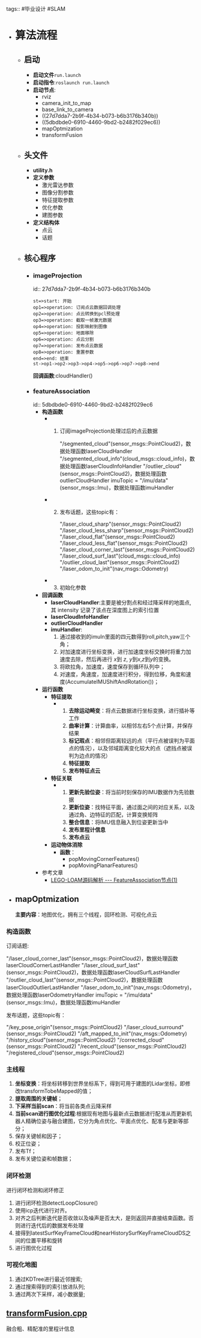 tags:: #毕业设计 #SLAM

- # 算法流程
	- ## 启动
		- **启动文件**`run.launch`
		- **启动指令**:`roslaunch run.launch`
		- **启动节点**:
			- rviz
			- camera_init_to_map
			- base_link_to_camera
			- ((27d7dda7-2b9f-4b34-b073-b6b3176b340b))
			- ((5dbdbde0-6910-4460-9bd2-b2482f029ec6))
			- mapOptmization
			- transformFusion
	- ## 头文件
		- **utility.h**
		- **定义参数**
			- 激光雷达参数
			- 图像分割参数
			- 特征提取参数
			- 优化参数
			- 建图参数
		- **定义结构体**
			- 点云
			- 话题
	- ## 核心程序
		- ### imageProjection
		  id:: 27d7dda7-2b9f-4b34-b073-b6b3176b340b
		  ```flow
		  st=>start: 开始
		  op1=>operation: 订阅点云数据回调处理
		  op2=>operation: 点云转换到pcl预处理
		  op3=>operation: 截取一帧激光数据
		  op4=>operation: 投影映射到图像
		  op5=>operation: 地面移除
		  op6=>operation: 点云分割
		  op7=>operation: 发布点云数据
		  op8=>operation: 重置参数
		  end=>end: 结束
		  st->op1->op2->op3->op4->op5->op6->op7->op8->end
		  ```
		  **回调函数**:cloudHandler()
		- ### featureAssociation
		  id:: 5dbdbde0-6910-4460-9bd2-b2482f029ec6
			- **构造函数**
				- 1. 订阅imageProjection处理过后的点云数据
				  
				        "/segmented_cloud"(sensor_msgs::PointCloud2)，数据处理函数laserCloudHandler
				        "/segmented_cloud_info"(cloud_msgs::cloud_info)，数据处理函数laserCloudInfoHandler
				        "/outlier_cloud"(sensor_msgs::PointCloud2)，数据处理函数outlierCloudHandler
				        imuTopic = "/imu/data"(sensor_msgs::Imu)，数据处理函数imuHandler
				- 2. 发布话题，这些topic有：
				  
				        "/laser_cloud_sharp"(sensor_msgs::PointCloud2)
				        "/laser_cloud_less_sharp"(sensor_msgs::PointCloud2)
				        "/laser_cloud_flat"(sensor_msgs::PointCloud2)
				        "/laser_cloud_less_flat"(sensor_msgs::PointCloud2)
				        "/laser_cloud_corner_last"(sensor_msgs::PointCloud2)
				        "/laser_cloud_surf_last"(cloud_msgs::cloud_info)
				        "/outlier_cloud_last"(sensor_msgs::PointCloud2)
				        "/laser_odom_to_init"(nav_msgs::Odometry)
				- 3. 初始化参数
			- **回调函数**
				- **laserCloudHandler**:主要是被分割点和经过降采样的地面点,其 intensity 记录了该点在深度图上的索引位置
				- **laserCloudInfoHandler**
				- **outlierCloudHandler**
				- **imuHandler**:
				    1. 通过接收到的imuIn里面的四元数得到roll,pitch,yaw三个角；
				    2. 对加速度进行坐标变换，进行加速度坐标交换时将重力加速度去除，然后再进行 $x$到 $z$, $y$到$x$,$z$到$y$的变换。
				    3. 将欧拉角，加速度，速度保存到循环队列中；
				    4. 对速度，角速度，加速度进行积分，得到位移，角度和速度(AccumulateIMUShiftAndRotation())；
			- **运行函数**
				- **特征提取**
					- 1. **去除运动畸变**：将点云数据进行坐标变换，进行插补等工作
					  2. **曲率计算**：计算曲率，以相邻左右5个点计算，并保存结果
					  3. **标记瑕点**：相邻但距离较远的点（平行点被误判为平面点的情况），以及邻域距离变化较大的点（遮挡点被误判为边点的情况）
					  4. **特征提取**
					  5. **发布特征点云**
				- **特征关联**
					- 1. **更新先验位姿**：将当前时刻保存的IMU数据作为先验数据
					  2. **更新位姿**：找特征平面，通过面之间的对应关系，以及通过角、边特征的匹配，计算变换矩阵
					  3. **整合信息**：将IMU信息融入到位姿更新当中
					  4. **发布里程计信息**
					  5. **发布点云**
				- **运动物体消除**
					- **函数**：
						- popMovingCornerFeatures()
						- popMovingPlanarFeatures()
			- 参考文章
				- [LEGO-LOAM源码解析 --- FeatureAssociation节点(1)](https://zhuanlan.zhihu.com/p/242559124)
- ## mapOptmization
  **主要内容**：地图优化，拥有三个线程，回环检测、可视化点云
### 构造函数
订阅话题:

  "/laser_cloud_corner_last"(sensor_msgs::PointCloud2)，数据处理函数laserCloudCornerLastHandler
  "/laser_cloud_surf_last"(sensor_msgs::PointCloud2)，数据处理函数laserCloudSurfLastHandler
  "/outlier_cloud_last"(sensor_msgs::PointCloud2)，数据处理函数laserCloudOutlierLastHandler
   "/laser_odom_to_init"(nav_msgs::Odometry)，数据处理函数laserOdometryHandler
  imuTopic = "/imu/data"(sensor_msgs::Imu)，数据处理函数imuHandler

发布话题，这些topic有：

  "/key_pose_origin"(sensor_msgs::PointCloud2)
  "/laser_cloud_surround"(sensor_msgs::PointCloud2)
  "/aft_mapped_to_init"(nav_msgs::Odometry)
  "/history_cloud"(sensor_msgs::PointCloud2)
  "/corrected_cloud"(sensor_msgs::PointCloud2)
  "/recent_cloud"(sensor_msgs::PointCloud2)
  "/registered_cloud"(sensor_msgs::PointCloud2)
### 主线程

1. **坐标变换**：将坐标转移到世界坐标系下，得到可用于建图的Lidar坐标，即修改transformTobeMapped的值；
2. **提取周围的关键帧**；
3. **下采样当前scan**：将当前各类点云降采样
4. **当前scan进行图优化过程**:根据现有地图与最新点云数据进行配准从而更新机器人精确位姿与融合建图，它分为角点优化、平面点优化、配准与更新等部分；
5. 保存关键帧和因子；
6. 校正位姿；
7. 发布Tf；
8. 发布关键位姿和帧数据；
### 闭环检测
进行闭环检测和闭环修正
1. 进行闭环检测detectLoopClosure()
2. 使用icp迭代进行对齐。
3. 对齐之后判断迭代是否收敛以及噪声是否太大，是则返回并直接结束函数。否则进行迭代后的数据发布处理
4. 接得到latestSurfKeyFrameCloud和nearHistorySurfKeyFrameCloudDS之间的位置平移和旋转
5. 进行图优化过程
### 可视化地图
1. 通过KDTree进行最近邻搜索;
2. 通过搜索得到的索引放进队列;
3. 通过两次下采样，减小数据量;
## [transformFusion.cpp](/src/LeGO-LOAM/LeGO-LOAM/src/transformFusion.cpp)
融合粗、精配准的里程计信息